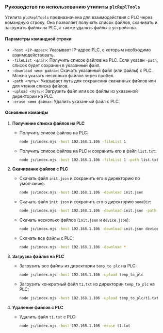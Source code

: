 ### Руководство по использованию утилиты `plcReplTools`

Утилита `plcReplTools` предназначена для взаимодействия с PLC через командную строку. Она позволяет получать список файлов, скачивать и загружать файлы на PLC, а также удалять файлы с устройства.

#### Параметры командной строки

- `-host <IP-адрес>`: Указывает IP-адрес PLC, с которым необходимо взаимодействовать.
- `-fileList <флаг>`: Получить список файлов на PLC. Если указан `-path`, список будет сохранен в указанный файл.
- `-download <имя файла>`: Скачать указанный файл (или файлы) с PLC. Можно указать несколько файлов через пробел.
- `-path <путь>`: Указывает путь для сохранения скачанных файлов или для чтения списка файлов.
- `-upload <путь>`: Загрузить файл или все файлы из указанной директории на PLC.
- `-erase <имя файла>`: Удалить указанный файл с PLC.


#### Основные команды

1. **Получение списка файлов на PLC**
   - Получить список файлов на PLC:
     ```bash
     node js/index.mjs -host 192.168.1.106 -fileList 1
     ```
   - Получить список файлов на PLC и сохранить его в файл `list.txt`:
     ```bash
     node js/index.mjs -host 192.168.1.106 -fileList 1 -path list.txt
     ```

2. **Скачивание файлов с PLC**
   - Скачать файл `init.json` и сохранить его в директорию по умолчанию:
     ```bash
     node js/index.mjs -host 192.168.1.106 -download init.json
     ```
   - Скачать файл `init.json` и сохранить его в директорию `someDir`:
     ```bash
     node js/index.mjs -host 192.168.1.106 -download init.json -path ./someDir
     ```
   - Скачать несколько файлов (`init.json` и `device.json`):
     ```bash
     node js/index.mjs -host 192.168.1.106 -download init.json device.json
     ```
   - Скачать все файлы с PLC:
     ```bash
     node js/index.mjs -host 192.168.1.106 -download *
     ```

3. **Загрузка файлов на PLC**
   - Загрузить все файлы из директории `temp_to_plc` на PLC:
     ```bash
     node js/index.mjs -host 192.168.1.106 -upload temp_to_plc
     ```
   - Загрузить конкретный файл `t1.txt` из директории `temp_to_plc` на PLC:
     ```bash
     node js/index.mjs -host 192.168.1.106 -upload temp_to_plc/t1.txt
     ```

4. **Удаление файлов с PLC**
   - Удалить файл `t1.txt` с PLC:
     ```bash
     node js/index.mjs -host 192.168.1.106 -erase t1.txt
     ```

